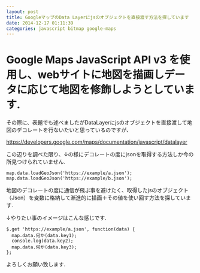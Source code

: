 ```yaml
---
layout: post
title: GoogleマップのData Layerにjsのオブジェクトを直接渡す方法を探しています
date: 2014-12-17 01:11:39
categories: javascript bitmap google-maps
---
```

<h1>Google Maps JavaScript API v3 を使用し、webサイトに地図を描画しデータに応じて地図を修飾しようとしています.</h1>

<p>その際に、表題でも述べましたがDataLayerにjsのオブジェクトを直接渡して地図のデコレートを行ないたいと思っているのですが、</p>

<p><a href="https://developers.google.com/maps/documentation/javascript/datalayer" rel="nofollow">https://developers.google.com/maps/documentation/javascript/datalayer</a></p>

<p>この辺りを調べた限り、↓の様にデコレートの度にjsonを取得する方法しか今の所見つけられていません.</p>

<pre><code>map.data.loadGeoJson('https://example/a.json');
map.data.loadGeoJson('https://example/b.json');
</code></pre>

<p>地図のデコレートの度に通信が飛ぶ事を避けたく、取得したjsのオブジェクト（Json）を変数に格納して漸進的に描画＋その値を使い回す方法を探しています.</p>

<p>↓やりたい事のイメージはこんな感じです.</p>

<pre><code>$.get 'https://example/a.json', function(data) {
  map.data.何か(data.key1);
  console.log(data.key2);
  map.data.何か(data.key3);
};
</code></pre>

<p>よろしくお願い致します.</p>
